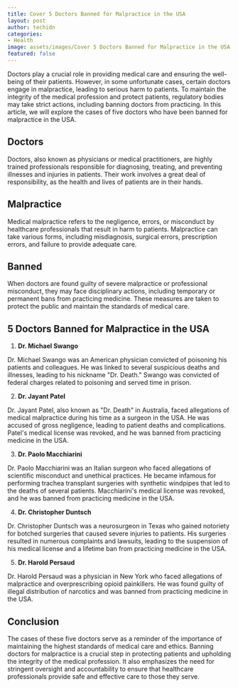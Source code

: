 ```yaml
---
title: Cover 5 Doctors Banned for Malpractice in the USA
layout: post
author: techidn
categories: 
- Health
image: assets/images/Cover 5 Doctors Banned for Malpractice in the USA.jpg
featured: false
---
```


Doctors play a crucial role in providing medical care and ensuring the well-being of their patients. However, in some unfortunate cases, certain doctors engage in malpractice, leading to serious harm to patients. To maintain the integrity of the medical profession and protect patients, regulatory bodies may take strict actions, including banning doctors from practicing. In this article, we will explore the cases of five doctors who have been banned for malpractice in the USA.

## Doctors
Doctors, also known as physicians or medical practitioners, are highly trained professionals responsible for diagnosing, treating, and preventing illnesses and injuries in patients. Their work involves a great deal of responsibility, as the health and lives of patients are in their hands.

## Malpractice
Medical malpractice refers to the negligence, errors, or misconduct by healthcare professionals that result in harm to patients. Malpractice can take various forms, including misdiagnosis, surgical errors, prescription errors, and failure to provide adequate care.

## Banned
When doctors are found guilty of severe malpractice or professional misconduct, they may face disciplinary actions, including temporary or permanent bans from practicing medicine. These measures are taken to protect the public and maintain the standards of medical care.

## 5 Doctors Banned for Malpractice in the USA
1. **Dr. Michael Swango**

Dr. Michael Swango was an American physician convicted of poisoning his patients and colleagues. He was linked to several suspicious deaths and illnesses, leading to his nickname "Dr. Death." Swango was convicted of federal charges related to poisoning and served time in prison.

2. **Dr. Jayant Patel**

Dr. Jayant Patel, also known as "Dr. Death" in Australia, faced allegations of medical malpractice during his time as a surgeon in the USA. He was accused of gross negligence, leading to patient deaths and complications. Patel's medical license was revoked, and he was banned from practicing medicine in the USA.

3. **Dr. Paolo Macchiarini**

Dr. Paolo Macchiarini was an Italian surgeon who faced allegations of scientific misconduct and unethical practices. He became infamous for performing trachea transplant surgeries with synthetic windpipes that led to the deaths of several patients. Macchiarini's medical license was revoked, and he was banned from practicing medicine in the USA.

4. **Dr. Christopher Duntsch**

Dr. Christopher Duntsch was a neurosurgeon in Texas who gained notoriety for botched surgeries that caused severe injuries to patients. His surgeries resulted in numerous complaints and lawsuits, leading to the suspension of his medical license and a lifetime ban from practicing medicine in the USA.

5. **Dr. Harold Persaud**

Dr. Harold Persaud was a physician in New York who faced allegations of malpractice and overprescribing opioid painkillers. He was found guilty of illegal distribution of narcotics and was banned from practicing medicine in the USA.

## Conclusion
The cases of these five doctors serve as a reminder of the importance of maintaining the highest standards of medical care and ethics. Banning doctors for malpractice is a crucial step in protecting patients and upholding the integrity of the medical profession. It also emphasizes the need for stringent oversight and accountability to ensure that healthcare professionals provide safe and effective care to those they serve.
